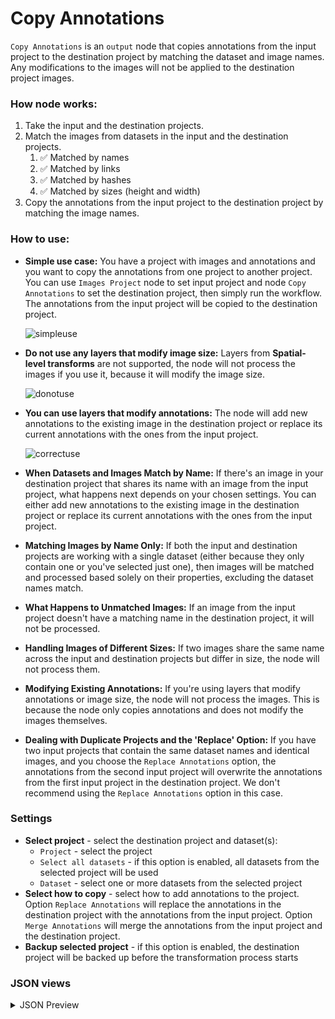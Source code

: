 # Copy Annotations

`Copy Annotations` is an `output` node that copies annotations from the input project to the destination project by matching the dataset and image names. Any modifications to the images will not be applied to the destination project images.

### How node works:

1. Take the input and the destination projects.
2. Match the images from datasets in the input and the destination projects.
   1. :white_check_mark: Matched by names
   2. :white_check_mark: Matched by links
   3. :white_check_mark: Matched by hashes
   4. :white_check_mark: Matched by sizes (height and width)
3. Copy the annotations from the input project to the destination project by matching the image names.

### How to use:

* **Simple use case:** You have a project with images and annotations and you want to copy the annotations from one project to another project. You can use `Images Project` node to set input project and node `Copy Annotations` to set the destination project, then simply run the workflow. The annotations from the input project will be copied to the destination project.

	![simpleuse](https://github.com/supervisely-ecosystem/data-nodes/assets/48913536/10ad7098-3d74-417e-8ee3-06972551926a)

* **Do not use any layers that modify image size:** Layers from **Spatial-level transforms** are not supported, the node will not process the images if you use it, because it will modify the image size.

	![donotuse](https://github.com/supervisely-ecosystem/data-nodes/assets/48913536/90ecdc65-79d8-4ddd-bb73-4e8c2013cf34)


* **You can use layers that modify annotations:** The node will add new annotations to the existing image in the destination project or replace its current annotations with the ones from the input project.

	![correctuse](https://github.com/supervisely-ecosystem/data-nodes/assets/48913536/ac908960-fdaa-41ce-b586-b782a59f336f)

* **When Datasets and Images Match by Name:** If there's an image in your destination project that shares its name with an image from the input project, what happens next depends on your chosen settings. You can either add new annotations to the existing image in the destination project or replace its current annotations with the ones from the input project.

* **Matching Images by Name Only:** If both the input and destination projects are working with a single dataset (either because they only contain one or you've selected just one), then images will be matched and processed based solely on their properties, excluding the dataset names match.

* **What Happens to Unmatched Images:** If an image from the input project doesn't have a matching name in the destination project, it will not be processed.

* **Handling Images of Different Sizes:** If two images share the same name across the input and destination projects but differ in size, the node will not process them.

* **Modifying Existing Annotations:** If you're using layers that modify annotations or image size, the node will not process the images. This is because the node only copies annotations and does not modify the images themselves.

* **Dealing with Duplicate Projects and the 'Replace' Option:** If you have two input projects that contain the same dataset names and identical images, and you choose the `Replace Annotations` option, the annotations from the second input project will overwrite the annotations from the first input project in the destination project. We don't recommend using the `Replace Annotations` option in this case.

### Settings

- **Select project** - select the destination project and dataset(s):
    - `Project` - select the project
    - `Select all datasets` - if this option is enabled, all datasets from the selected project will be used
    - `Dataset` - select one or more datasets from the selected project
- **Select how to copy** - select how to add annotations to the project. Option `Replace Annotations` will replace the annotations in the destination project with the annotations from the input project. Option `Merge Annotations` will merge the annotations from the input project and the destination project.
- **Backup selected project** - if this option is enabled, the destination project will be backed up before the transformation process starts

### JSON views

<details>
  <summary>JSON Preview</summary>
  <pre>
{
	"action": "copy_annotations",
	"src": [
		"$images_project_1"
	],
	"dst": "34747",
	"settings": {
		"project_id": 34747,
		"dataset_ids": [
			84993
		],
		"add_option": "merge",
		"backup_destination_project": true
	}
}
  </pre>
</details>
